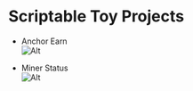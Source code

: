# Scriptable Toy Projects

* Anchor Earn<br>
![Alt](https://www.dropbox.com/s/2wcajjd72shsws7/AnchorEarn.jpg?raw=1 "Anchor Earn Widget")

* Miner Status <br>
![Alt](https://www.dropbox.com/s/oc104df531orz5u/MinerStat.jpg?raw=1 "Miner Status Widget")
